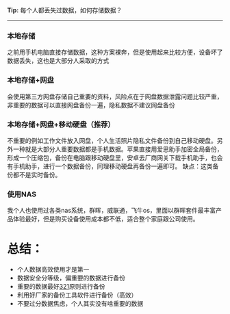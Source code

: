 <div class="tip">
  <strong>Tip:</strong> 每个人都丢失过数据，如何存储数据？
</div>

---


### 本地存储

之前用手机电脑直接存储数据，这种方案裸奔，但是使用起来比较方便，设备坏了数据丢失，这也是大部分人采取的方式

### 本地存储+网盘

会使用第三方网盘存储自己重要的资料，风险点在于网盘数据泄露问题比较严重，非重要的数据可以直接网盘备份一遍，隐私数据不建议网盘备份

### 本地存储+网盘+移动硬盘（推荐）

不重要的例如工作文件放入网盘，个人生活照片隐私文件备份到自己移动硬盘。另外一种就是大部分人重要数据都是手机数据。苹果直接用爱思助手加密全局备份，形成一个压缩包，备份在电脑跟移动硬盘里，安卓去厂商网关下载手机助手，也会有手机助手，进行一个数据备份，同理移动硬盘再备份一遍即可。
缺点：这类备份都不是实时备份。

### 使用NAS

我个人也使用过各类nas系统，群晖，威联通，飞牛os，里面以群晖套件最丰富产品体验最好，但是购买设备使用成本都不低，适合整个家庭跟公司使用。

# 总结：

* 个人数据高效使用才是第一
* 数据安全分等级，偏重要的数据进行备份
* 重要的数据最好[321](https://sspai.com/post/39591)原则进行备份
* 利用好厂家的备份工具软件进行备份（高效）
* 不要过分数据焦虑，个人其实没有啥重要的数据